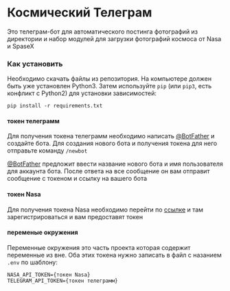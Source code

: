 # Космический Телеграм

Это телеграм-бот для автоматического постинга фотографий из директории и набор модулей для загрузки
фотографий космоса от Nasa и SpaseX

### Как установить
Необходимо скачать файлы из репозитория. На компьютере должен быть уже установлен Python3.
Затем используйте `pip` (или `pip3`, есть конфликт с Python2) для установки зависимостей:
``` shell
pip install -r requirements.txt
```

#### токен телеграмм

Для получения токена телеграмм необходимо написать [@BotFather](https://t.me/BotFather) и создайте бота. 
Для создания нового бота и получения токена для него отправьте команду ```/newbot``` 

[@BotFather](https://t.me/BotFather) предложит ввести название нового бота и имя пользователя для аккаунта
бота. После ответа на все сообщение он вам отправит сообщение с токеном и ссылку на вашего бота

#### токен Nasa

Для получения токена Nasa необходимо перейти по [ссылке](https://api.nasa.gov/) и там зарегистрироваться и
вам предоставят токен

#### переменые окружения 
Переменные окружения это часть проекта которая содержит переменные из вне.
Оба этих токена нужно записать в файл с назанием  ```.env``` по шаблону:
``` dotenv
NASA_API_TOKEN={токен Nasa}
TELEGRAM_API_TOKEN={токен телеграмм}
```




